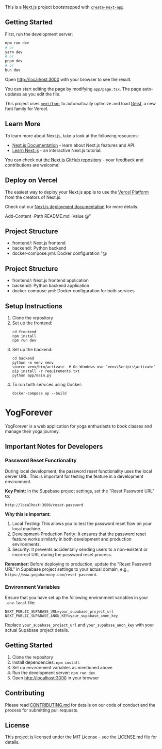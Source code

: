 This is a [Next.js](https://nextjs.org) project bootstrapped with [`create-next-app`](https://nextjs.org/docs/app/api-reference/cli/create-next-app).

## Getting Started

First, run the development server:

```bash
npm run dev
# or
yarn dev
# or
pnpm dev
# or
bun dev
```

Open [http://localhost:3000](http://localhost:3000) with your browser to see the result.

You can start editing the page by modifying `app/page.tsx`. The page auto-updates as you edit the file.

This project uses [`next/font`](https://nextjs.org/docs/app/building-your-application/optimizing/fonts) to automatically optimize and load [Geist](https://vercel.com/font), a new font family for Vercel.

## Learn More

To learn more about Next.js, take a look at the following resources:

- [Next.js Documentation](https://nextjs.org/docs) - learn about Next.js features and API.
- [Learn Next.js](https://nextjs.org/learn) - an interactive Next.js tutorial.

You can check out [the Next.js GitHub repository](https://github.com/vercel/next.js) - your feedback and contributions are welcome!

## Deploy on Vercel

The easiest way to deploy your Next.js app is to use the [Vercel Platform](https://vercel.com/new?utm_medium=default-template&filter=next.js&utm_source=create-next-app&utm_campaign=create-next-app-readme) from the creators of Next.js.

Check out our [Next.js deployment documentation](https://nextjs.org/docs/app/building-your-application/deploying) for more details.



   Add-Content -Path README.md -Value @"
   
   ## Project Structure
   
   - frontend/: Next.js frontend
   - backend/: Python backend
   - docker-compose.yml: Docker configuration
   "@




   ## Project Structure

- frontend/: Next.js frontend application
- backend/: Python backend application
- docker-compose.yml: Docker configuration for both services

## Setup Instructions

1. Clone the repository
2. Set up the frontend:
   ```
   cd frontend
   npm install
   npm run dev
   ```
3. Set up the backend:
   ```
   cd backend
   python -m venv venv
   source venv/bin/activate  # On Windows use `venv\Scripts\activate`
   pip install -r requirements.txt
   python app/main.py
   ```
4. To run both services using Docker:
   ```
   docker-compose up --build
   ```

# YogForever

YogForever is a web application for yoga enthusiasts to book classes and manage their yoga journey.

## Important Notes for Developers

### Password Reset Functionality

During local development, the password reset functionality uses the local server URL. This is important for testing the feature in a development environment.

**Key Point:** In the Supabase project settings, set the "Reset Password URL" to:
```
http://localhost:3000/reset-password
```

**Why this is important:**
1. Local Testing: This allows you to test the password reset flow on your local machine.
2. Development-Production Parity: It ensures that the password reset feature works similarly in both development and production environments.
3. Security: It prevents accidentally sending users to a non-existent or incorrect URL during the password reset process.

**Remember:** Before deploying to production, update the "Reset Password URL" in Supabase project settings to your actual domain, e.g., `https://www.yogaharmony.com/reset-password`.

### Environment Variables

Ensure that you have set up the following environment variables in your `.env.local` file:

```
NEXT_PUBLIC_SUPABASE_URL=your_supabase_project_url
NEXT_PUBLIC_SUPABASE_ANON_KEY=your_supabase_anon_key
```

Replace `your_supabase_project_url` and `your_supabase_anon_key` with your actual Supabase project details.

## Getting Started

1. Clone the repository
2. Install dependencies: `npm install`
3. Set up environment variables as mentioned above
4. Run the development server: `npm run dev`
5. Open [http://localhost:3000](http://localhost:3000) in your browser

## Contributing

Please read [CONTRIBUTING.md](CONTRIBUTING.md) for details on our code of conduct and the process for submitting pull requests.

## License

This project is licensed under the MIT License - see the [LICENSE.md](LICENSE.md) file for details.

